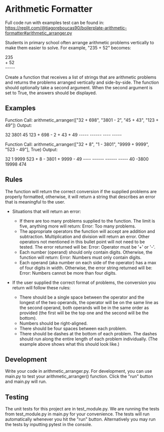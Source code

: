# Arithmetic Formatter

Full code run with examples test can be found in: https://replit.com/@tiagoreboucas90/boilerplate-arithmetic-formatter#arithmetic_arranger.py


Students in primary school often arrange arithmetic problems vertically to make them easier to solve. For example, "235 + 52" becomes:

  235<br/>
\+  52<br/>
\-\-\-\-\-

Create a function that receives a list of strings that are arithmetic problems and returns the problems arranged vertically and side-by-side. The function should optionally take a second argument. When the second argument is set to True, the answers should be displayed.

## Examples
Function Call:
arithmetic_arranger(["32 + 698", "3801 - 2", "45 + 43", "123 + 49"])
Output:

   32      3801      45      123
\+ 698    \-    2    \+ 43    \+  49
\-\-\-\-\-    \-\-\-\-\-\-    \-\-\-\-    \-\-\-\-\-


Function Call:
arithmetic_arranger(["32 + 8", "1 - 3801", "9999 + 9999", "523 - 49"], True)
Output:

  32         1      9999      523
\+  8    - 3801    + 9999    -  49
\----    ------    ------    -----
  40     -3800     19998      474


## Rules
The function will return the correct conversion if the supplied problems are properly formatted, otherwise, it will return a string that describes an error that is meaningful to the user.

- Situations that will return an error:
    - If there are too many problems supplied to the function. The limit is five, anything more will return: Error: Too many problems.
    - The appropriate operators the function will accept are addition and subtraction. Multiplication and division will return an error. Other operators not mentioned in this bullet point will not need to be tested. The error returned will be: Error: Operator must be '+' or '-'.
    - Each number (operand) should only contain digits. Otherwise, the function will return: Error: Numbers must only contain digits.
    - Each operand (aka number on each side of the operator) has a max of four digits in width. Otherwise, the error string returned will be: Error: Numbers cannot be more than four digits.

- If the user supplied the correct format of problems, the conversion you return will follow these rules:
    - There should be a single space between the operator and the longest of the two operands, the operator will be on the same line as the second operand, both operands will be in the same order as provided (the first will be the top one and the second will be the bottom).
    - Numbers should be right-aligned.
    - There should be four spaces between each problem.
    - There should be dashes at the bottom of each problem. The dashes should run along the entire length of each problem individually. (The example above shows what this should look like.)

## Development
Write your code in arithmetic_arranger.py. For development, you can use main.py to test your arithmetic_arranger() function. Click the "run" button and main.py will run.

## Testing
The unit tests for this project are in test_module.py. We are running the tests from test_module.py in main.py for your convenience. The tests will run automatically whenever you hit the "run" button. Alternatively you may run the tests by inputting pytest in the console.
